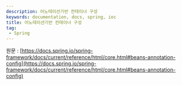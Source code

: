 ```yaml
---
description: 어노테이션기반 컨테이너 구성
keywords: documentation, docs, spring, ioc
title: 어노테이션기반 컨테이너 구성
tag:
 - Spring
---
```


원문 : [https://docs.spring.io/spring-framework/docs/current/reference/html/core.html#beans-annotation-config](https://docs.spring.io/spring-framework/docs/current/reference/html/core.html#beans-annotation-config)